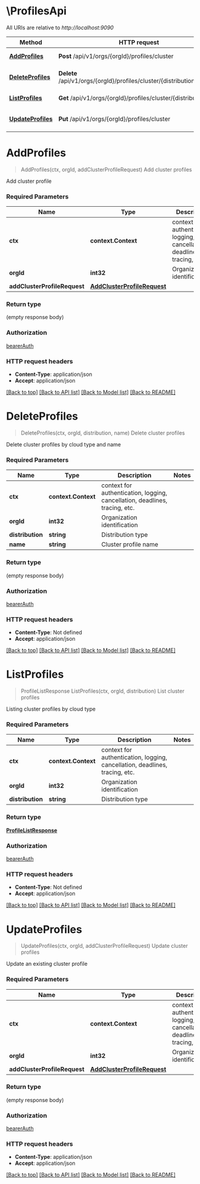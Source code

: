 # \ProfilesApi

All URIs are relative to *http://localhost:9090*

Method | HTTP request | Description
------------- | ------------- | -------------
[**AddProfiles**](ProfilesApi.md#AddProfiles) | **Post** /api/v1/orgs/{orgId}/profiles/cluster | Add cluster profiles
[**DeleteProfiles**](ProfilesApi.md#DeleteProfiles) | **Delete** /api/v1/orgs/{orgId}/profiles/cluster/{distribution}/{name} | Delete cluster profiles
[**ListProfiles**](ProfilesApi.md#ListProfiles) | **Get** /api/v1/orgs/{orgId}/profiles/cluster/{distribution} | List cluster profiles
[**UpdateProfiles**](ProfilesApi.md#UpdateProfiles) | **Put** /api/v1/orgs/{orgId}/profiles/cluster | Update cluster profiles


# **AddProfiles**
> AddProfiles(ctx, orgId, addClusterProfileRequest)
Add cluster profiles

Add cluster profile

### Required Parameters

Name | Type | Description  | Notes
------------- | ------------- | ------------- | -------------
 **ctx** | **context.Context** | context for authentication, logging, cancellation, deadlines, tracing, etc.
  **orgId** | **int32**| Organization identification | 
  **addClusterProfileRequest** | [**AddClusterProfileRequest**](AddClusterProfileRequest.md)|  | 

### Return type

 (empty response body)

### Authorization

[bearerAuth](../README.md#bearerAuth)

### HTTP request headers

 - **Content-Type**: application/json
 - **Accept**: application/json

[[Back to top]](#) [[Back to API list]](../README.md#documentation-for-api-endpoints) [[Back to Model list]](../README.md#documentation-for-models) [[Back to README]](../README.md)

# **DeleteProfiles**
> DeleteProfiles(ctx, orgId, distribution, name)
Delete cluster profiles

Delete cluster profiles by cloud type and name

### Required Parameters

Name | Type | Description  | Notes
------------- | ------------- | ------------- | -------------
 **ctx** | **context.Context** | context for authentication, logging, cancellation, deadlines, tracing, etc.
  **orgId** | **int32**| Organization identification | 
  **distribution** | **string**| Distribution type | 
  **name** | **string**| Cluster profile name | 

### Return type

 (empty response body)

### Authorization

[bearerAuth](../README.md#bearerAuth)

### HTTP request headers

 - **Content-Type**: Not defined
 - **Accept**: application/json

[[Back to top]](#) [[Back to API list]](../README.md#documentation-for-api-endpoints) [[Back to Model list]](../README.md#documentation-for-models) [[Back to README]](../README.md)

# **ListProfiles**
> ProfileListResponse ListProfiles(ctx, orgId, distribution)
List cluster profiles

Listing cluster profiles by cloud type

### Required Parameters

Name | Type | Description  | Notes
------------- | ------------- | ------------- | -------------
 **ctx** | **context.Context** | context for authentication, logging, cancellation, deadlines, tracing, etc.
  **orgId** | **int32**| Organization identification | 
  **distribution** | **string**| Distribution type | 

### Return type

[**ProfileListResponse**](ProfileListResponse.md)

### Authorization

[bearerAuth](../README.md#bearerAuth)

### HTTP request headers

 - **Content-Type**: Not defined
 - **Accept**: application/json

[[Back to top]](#) [[Back to API list]](../README.md#documentation-for-api-endpoints) [[Back to Model list]](../README.md#documentation-for-models) [[Back to README]](../README.md)

# **UpdateProfiles**
> UpdateProfiles(ctx, orgId, addClusterProfileRequest)
Update cluster profiles

Update an existing cluster profile

### Required Parameters

Name | Type | Description  | Notes
------------- | ------------- | ------------- | -------------
 **ctx** | **context.Context** | context for authentication, logging, cancellation, deadlines, tracing, etc.
  **orgId** | **int32**| Organization identification | 
  **addClusterProfileRequest** | [**AddClusterProfileRequest**](AddClusterProfileRequest.md)|  | 

### Return type

 (empty response body)

### Authorization

[bearerAuth](../README.md#bearerAuth)

### HTTP request headers

 - **Content-Type**: application/json
 - **Accept**: application/json

[[Back to top]](#) [[Back to API list]](../README.md#documentation-for-api-endpoints) [[Back to Model list]](../README.md#documentation-for-models) [[Back to README]](../README.md)


